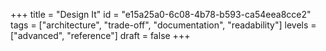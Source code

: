 +++
title = "Design It"
id = "e15a25a0-6c08-4b78-b593-ca54eea8cce2"
tags = ["architecture", "trade-off", "documentation", "readability"]
levels = ["advanced", "reference"]
draft = false
+++
